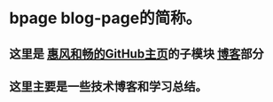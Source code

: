 # bpage blog-page的简称。

## 这里是 [惠风和畅的GitHub主页](https://huifenghechang.github.io/)的子模块 [博客](https://huifenghechang.github.io/bpage/)部分

## 这里主要是一些技术博客和学习总结。
